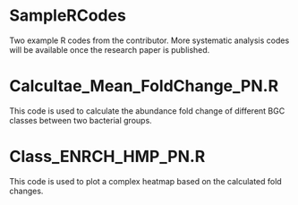 # SampleRCodes
Two example R codes from the contributor. More systematic analysis codes will be available once the research paper is published.

# Calcultae_Mean_FoldChange_PN.R
This code is used to calculate the abundance fold change of different BGC classes between two bacterial groups.

# Class_ENRCH_HMP_PN.R
This code is used to plot a complex heatmap based on the calculated fold changes. 
